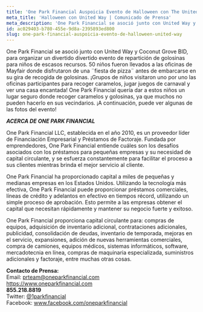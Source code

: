 ```yaml
---
title: 'One Park Financial Auspoicia Evento de Halloween con The United Way'
meta_title: 'Halloween con United Way | Comunicado de Prensa'
meta_description: 'One Park Financial se asoció junto con United Way y Coconut Grove BID, para organizar un divertido evento de repartición de golosinas para niños de escasos recursos.'
id: ac029403-b780-455e-9d8a-2395893ed800
slug: one-park-financial-auspoicia-evento-de-halloween-united-way
---
```

One Park Financial se asoció junto con United Way y Coconut Grove BID, para organizar un divertido divertido evento de repartición de golosinas para niños de escasos recursos. 50 niños fueron llevados a las oficinas de Mayfair donde disfrutaron de una ¨fiesta de pizza¨ antes de embarcarse en su gira de recogida de golosinas. ¡Grupos de niños visitaron uno por uno las oficinas participantes para recoger caramelos, jugar juegos de carnaval y ver una casa encantada! One Park Financial quería dar a estos niños un lugar seguro donde recoger caramelos y golosinas, ya que muchos no pueden hacerlo en sus vecindarios. ¡A continuación, puede ver algunas de las fotos del evento!

<strong><em>ACERCA DE ONE PARK FINANCIAL</em></strong>

One Park Financial LLC, establecida en el año 2010, es un proveedor líder de Financiación Empresarial y Préstamos de Factoraje. Fundada por emprendedores, One Park Financial entiende cuáles son los desafíos asociados con los préstamos para pequeñas empresas y su necesidad de capital circulante, y se esfuerza constantemente para facilitar el proceso a sus clientes mientras brinda el mejor servicio al cliente. 

One Park Financial ha proporcionado capital a miles de pequeñas y medianas empresas en los Estados Unidos. Utilizando la tecnología más efectiva, One Park Financial puede proporcionar préstamos comerciales, líneas de crédito y adelantos en efectivo en tiempos récord, utilizando un simple proceso de aprobación. Esto permite a las empresas obtener el capital que necesitan rápidamente y mantener su negocio fuerte y exitoso. 

One Park Financial proporciona capital circulante para: compras de equipos, adquisición de inventario adicional, contrataciones adicionales, publicidad, consolidación de deudas, inventario de temporada, mejoras en el servicio, expansiones, adición de nuevas herramientas comerciales, compra de camiones, equipos médicos, sistemas informáticos, software, mercadotecnia en línea, compras de maquinaria especializada, suministros adicionales y factoraje, entre muchas otras cosas.

**Contacto de Prensa:** 
<br/>
Email: prteam@oneparkfinancial.com 
<br/>
<a href="https://www.oneparkfinancial.com/">https://www.oneparkfinancial.com</a>
<br/>
**855.218.8819**
<br/>
Twitter: <a href="https://twitter.com/1parkfinancial">@1parkfinancial</a> 
<br/>
Facebook: <a href="https://www.facebook.com/oneparkfinancial">www.facebook.com/oneparkfinancial</a>
